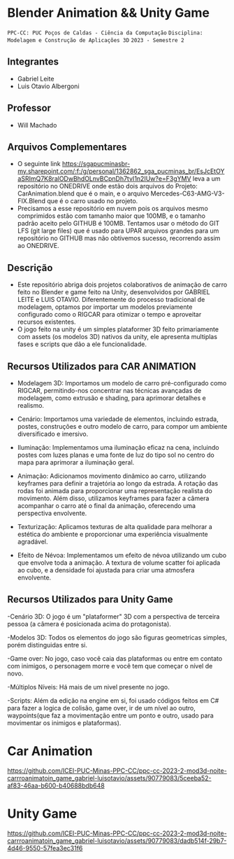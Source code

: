 # Blender Animation && Unity Game

`PPC-CC: PUC Poços de Caldas - Ciência da Computação`
`Disciplina: Modelagem e Construção de Aplicações 3D`
`2023 - Semestre 2`

## Integrantes

- Gabriel Leite
- Luis Otavio Albergoni

## Professor

- Will Machado

## Arquivos Complementares
- O seguinte link https://sgapucminasbr-my.sharepoint.com/:f:/g/personal/1362862_sga_pucminas_br/EsJcEtOYaSRImQ7K8ralODwBhdOLnvBCpnDh7tvI1n2IUw?e=F3gYMV leva a um repositório no ONEDRIVE onde estão dois arquivos do Projeto: CarAnimation.blend que é o main, e o arquivo Mercedes-C63-AMG-V3-FIX.Blend que é o carro usado no projeto.
- Precisamos a esse repositório em nuvem pois os arquivos mesmo comprimidos estão com tamanho maior que 100MB, e o tamanho padrão aceito pelo GITHUB é 100MB. Tentamos usar o método do GIT LFS (git large files) que é usado para UPAR arquivos grandes para um repositório no GITHUB mas não obtivemos sucesso, recorrendo assim ao ONEDRIVE.

## Descrição
- Este repositório abriga dois projetos colaborativos de animação de carro feito no Blender e game feito na Unity, desenvolvidos por GABRIEL LEITE e LUIS OTAVIO. Diferentemente do processo tradicional de modelagem, optamos por importar um modelos previamente configurado como o RIGCAR para otimizar o tempo e aproveitar recursos existentes.
- O jogo feito na unity é um simples plataformer 3D feito primariamente com assets (os modelos 3D) nativos da unity, ele apresenta multiplas fases e scripts que dão a ele funcionalidade.

## Recursos Utilizados para CAR ANIMATION

- Modelagem 3D:
Importamos um modelo de carro pré-configurado como RIGCAR, permitindo-nos concentrar nas técnicas avançadas de modelagem, como extrusão e shading, para aprimorar detalhes e realismo.

- Cenário:
Importamos uma variedade de elementos, incluindo estrada, postes, construções e outro modelo de carro, para compor um ambiente diversificado e imersivo.

- Iluminação:
Implementamos uma iluminação eficaz na cena, incluindo postes com luzes planas e uma fonte de luz do tipo sol no centro do mapa para aprimorar a iluminação geral.

- Animação:
Adicionamos movimento dinâmico ao carro, utilizando keyframes para definir a trajetória ao longo da estrada. A rotação das rodas foi animada para proporcionar uma representação realista do movimento. Além disso, utilizamos keyframes para fazer a câmera acompanhar o carro até o final da animação, oferecendo uma perspectiva envolvente.

- Texturização:
Aplicamos texturas de alta qualidade para melhorar a estética do ambiente e proporcionar uma experiência visualmente agradável.

- Efeito de Névoa:
Implementamos um efeito de névoa utilizando um cubo que envolve toda a animação. A textura de volume scatter foi aplicada ao cubo, e a densidade foi ajustada para criar uma atmosfera envolvente.

## Recursos Utilizados para Unity Game

-Cenário 3D:
O jogo é um "plataformer" 3D com a perspectiva de terceira pessoa (a câmera é posicionada acima do protagonista).

-Modelos 3D:
Todos os elementos do jogo são figuras geometricas simples, porém distinguidas entre si.

-Game over:
No jogo, caso você caia das plataformas ou entre em contato com inimigos, o personagem morre e você tem que começar o nível de novo.

-Múltiplos Níveis:
Há mais de um nivel presente no jogo.

-Scripts:
Além da edição na engine em si, foi usado códigos feitos em C# para fazer a logica de colisão, game over, ir de um nível ao outro, waypoints(que faz a movimentação entre um ponto e outro, usado para movimentar os inimigos e plataformas).

# Car Animation

https://github.com/ICEI-PUC-Minas-PPC-CC/ppc-cc-2023-2-mod3d-noite-carrroanimatoin_game_gabriel-luisotavio/assets/90779083/5ceeba52-af83-46aa-b600-b40688bdb648

# Unity Game

https://github.com/ICEI-PUC-Minas-PPC-CC/ppc-cc-2023-2-mod3d-noite-carrroanimatoin_game_gabriel-luisotavio/assets/90779083/dadb514f-29b7-4d46-9550-57fea3ec31f6



